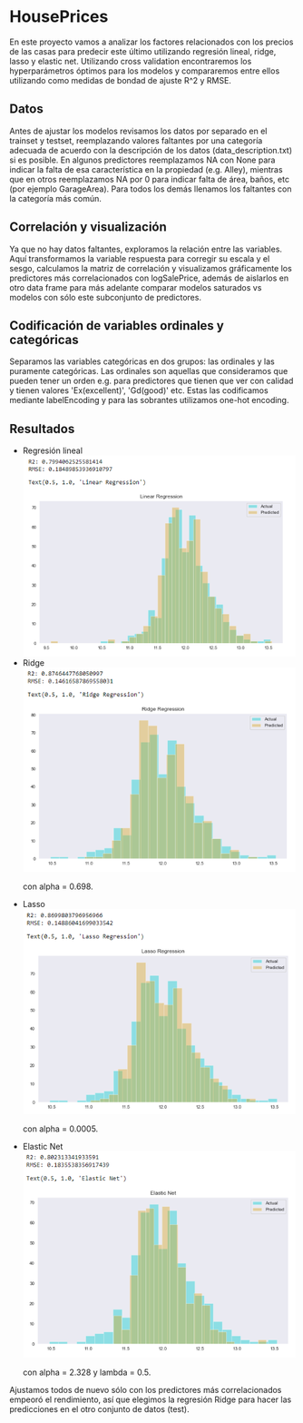 # HousePrices
En este proyecto vamos a analizar los factores relacionados con los precios de las casas para predecir este último utilizando regresión lineal, ridge, lasso y elastic net. Utilizando cross validation encontraremos los hyperparámetros óptimos para los modelos y compararemos entre ellos utilizando como medidas de bondad de ajuste R^2 y RMSE.

## Datos
Antes de ajustar los modelos revisamos los datos por separado en el trainset y testset, reemplazando valores faltantes por una categoría adecuada de acuerdo con la descripción de los datos (data_description.txt) si es posible. En algunos predictores reemplazamos NA con None para indicar la falta de esa característica en la propiedad (e.g. Alley), mientras que en otros reemplazamos NA por 0 para indicar falta de área, baños, etc (por ejemplo GarageArea). Para todos los demás llenamos los faltantes con la categoría más común.

##  Correlación y visualización
Ya que no hay datos faltantes, exploramos la relación entre las variables. Aquí transformamos la variable respuesta para corregir su escala y el sesgo, calculamos la matriz de correlación y visualizamos gráficamente los predictores más correlacionados con logSalePrice, además de aislarlos en otro data frame para más adelante comparar modelos saturados vs modelos con sólo este subconjunto de predictores. 

## Codificación de variables ordinales y  categóricas
Separamos las variables categóricas en dos grupos: las ordinales y las puramente categóricas. Las ordinales son aquellas que consideramos que pueden tener un orden e.g. para predictores que tienen que ver con calidad y tienen valores 'Ex(excellent)', 'Gd(good)' etc. Estas las codificamos mediante labelEncoding y para las sobrantes utilizamos one-hot encoding. 


## Resultados
<ul>
  <li>Regresión lineal </li>
      <img src = "images/linearreg.png">
  <li>Ridge</li>
  <img src = "images/ridgereg.png">
  <p> con alpha = 0.698.
  <li>Lasso</li>
  <img src = "images/lasso.png">
  <p> con alpha = 0.0005.
  <li>Elastic Net</li>
  <img src = "images/enet.png">
  <p> con alpha = 2.328 y lambda = 0.5.
</ul>
Ajustamos todos de nuevo sólo con los predictores más correlacionados empeoró el rendimiento, así que elegimos la regresión Ridge para hacer las predicciones en el otro conjunto de datos (test).

